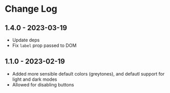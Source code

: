# Change Log

## 1.4.0 - 2023-03-19

- Update deps
- Fix `label` prop passed to DOM

## 1.1.0 - 2023-02-19

- Added more sensible default colors (greytones), and defautl support for light and dark modes
- Allowed for disabling buttons
